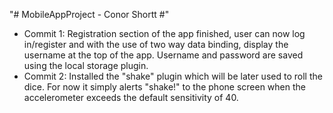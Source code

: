 "# MobileAppProject - Conor Shortt #" 

- 	Commit 1: Registration section of the app finished, user can now log in/register and with the use of two way data binding,
	display the username at the top of the app. Username and password are saved using the local storage plugin.
-	Commit 2: Installed the "shake" plugin which will be later used to roll the dice. For now it simply alerts "shake!" to the phone screen
	when the accelerometer exceeds the default sensitivity of 40.